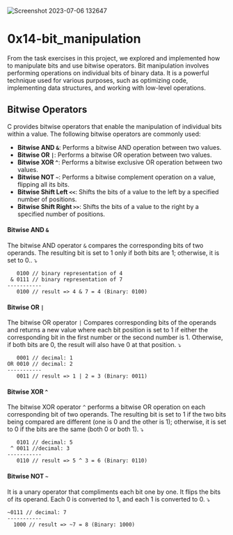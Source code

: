 ![Screenshot 2023-07-06 132647](https://github.com/softlink2/alx-low_level_programming/assets/121310192/82e30e10-8b61-4475-bf1f-e06d8b36b1b3)
# 0x14-bit_manipulation
From the task exercises in this project, we explored and implemented how to manipulate bits and use bitwise operators. Bit manipulation involves performing operations on individual bits of binary data. It is a powerful technique used for various purposes, such as optimizing code, implementing data structures, and working with low-level operations.  
## Bitwise Operators  
C provides bitwise operators that enable the manipulation of individual bits within a value. The following bitwise operators are commonly used:
* __Bitwise AND `&`__: Performs a bitwise AND operation between two values.
* __Bitwise OR `|`__: Performs a bitwise OR operation between two values.
* __Bitwise XOR `^`__: Performs a bitwise exclusive OR operation between two values.
* __Bitwise NOT `~`__: Performs a bitwise complement operation on a value, flipping all its bits.
* __Bitwise Shift Left `<<`__: Shifts the bits of a value to the left by a specified number of positions.
* __Bitwise Shift Right `>>`__: Shifts the bits of a value to the right by a specified number of positions.  
#### Bitwise AND `&`
The bitwise AND operator `&` compares the corresponding bits of two operands. The resulting bit is set to 1 only if both bits are 1; otherwise, it is set to 0.. ⤵️ 
```
   0100 // binary representation of 4
 & 0111 // binary representation of 7
-----------
   0100 // result => 4 & 7 = 4 (Binary: 0100)
```
#### Bitwise OR `|`  
The bitwise OR operator `|` Compares corresponding bits of the operands and returns a new value where each bit position is set to 1 if either the corresponding bit in the first number or the second number is 1. Otherwise, if both bits are 0, the result will also have 0 at that position. ⤵️ 
```
   0001 // decimal: 1
OR 0010 // decimal: 2
-----------
   0011 // result => 1 | 2 = 3 (Binary: 0011)
```  
#### Bitwise XOR `^`  
The bitwise XOR operator `^` performs a bitwise OR operation on each corresponding bit of two operands. The resulting bit is set to 1 if the two bits being compared are different (one is 0 and the other is 1); otherwise, it is set to 0 if the bits are the same (both 0 or both 1). ⤵️
```
   0101 // decimal: 5
 ^ 0011 //decimal: 3
-----------
   0110 // result => 5 ^ 3 = 6 (Binary: 0110)
```
#### Bitwise NOT `~`  
It is a unary operator that compliments each bit one by one. It flips the bits of its operand. Each 0 is converted to 1, and each 1 is converted to 0. ⤵️  
```
~0111 // decimal: 7
-----------
  1000 // result => ~7 = 8 (Binary: 1000)
